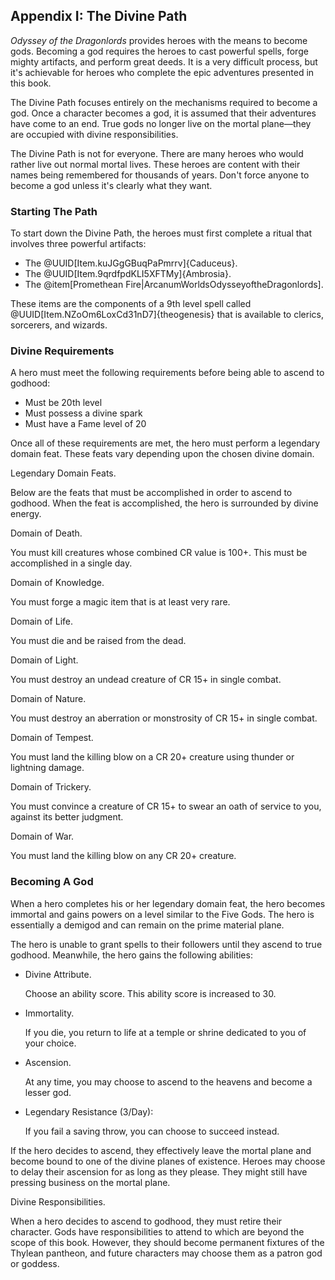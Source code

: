 <div class="rd__b  rd__b--1">
    <h2 class="rd__h rd__h--1" data-title-index="2281"><span class="entry-title-inner">Appendix I: The Divine Path</span></h2>
    <p><em>Odyssey of the Dragonlords</em> provides heroes with the means to become gods. Becoming a god requires the heroes to cast powerful spells, forge mighty artifacts, and perform great deeds. It is a very difficult process, but it's achievable for heroes who complete the epic adventures presented in this book.</p>
    <p>The Divine Path focuses entirely on the mechanisms required to become a god. Once a character becomes a god, it is assumed that their adventures have come to an end. True gods no longer live on the mortal plane—they are occupied with divine responsibilities.</p>
    <p>The Divine Path is not for everyone. There are many heroes who would rather live out normal mortal lives. These heroes are content with their names being remembered for thousands of years. Don't force anyone to become a god unless it's clearly what they want.</p>
    <div class="rd__b  rd__b--2">
        <h3 class="rd__h rd__h--2" data-title-index="2282"><span class="entry-title-inner">Starting The Path</span></h3>
        <p>To start down the Divine Path, the heroes must first complete a ritual that involves three powerful artifacts:</p>
        <ul class="rd__list">
            <li class="rd__li ">The @UUID[Item.kuJGgGBuqPaPmrrv]{Caduceus}.</li>
            <li class="rd__li ">The @UUID[Item.9qrdfpdKLI5XFTMy]{Ambrosia}.</li>
            <li class="rd__li ">The @item[Promethean Fire|ArcanumWorldsOdysseyoftheDragonlords].</li>
        </ul>
        <p>These items are the components of a 9th level spell called @UUID[Item.NZoOm6LoxCd31nD7]{theogenesis} that is available to clerics, sorcerers, and wizards.</p>
    </div>
    <div class="rd__b  rd__b--2">
        <h3 class="rd__h rd__h--2" data-title-index="2283"><span class="entry-title-inner">Divine Requirements</span></h3>
        <p>A hero must meet the following requirements before being able to ascend to godhood:</p>
        <ul class="rd__list">
            <li class="rd__li ">Must be 20th level</li>
            <li class="rd__li ">Must possess a divine spark</li>
            <li class="rd__li ">Must have a Fame level of 20</li>
        </ul>
        <p>Once all of these requirements are met, the hero must perform a legendary domain feat. These feats vary depending upon the chosen divine domain.</p>
        <div class="rd__b  rd__b--3">
            <p><span class="entry-title-inner">Legendary Domain Feats.</span></p>
            <p>Below are the feats that must be accomplished in order to ascend to godhood. When the feat is accomplished, the hero is surrounded by divine energy.</p>
            <div class="rd__spc-inline-post">
                <p></p>
            </div>
            <div class="rd__b  rd__b--3">
                <p><span class="entry-title-inner">Domain of Death.</span></p>
                <p>You must kill creatures whose combined CR value is 100+. This must be accomplished in a single day.</p>
                <div class="rd__spc-inline-post">
                    <p></p>
                </div>
            </div>
            <div class="rd__b  rd__b--3">
                <p><span class="entry-title-inner">Domain of Knowledge.</span></p>
                <p>You must forge a magic item that is at least very rare.</p>
                <div class="rd__spc-inline-post">
                    <p></p>
                </div>
            </div>
            <div class="rd__b  rd__b--3">
                <p><span class="entry-title-inner">Domain of Life.</span></p>
                <p>You must die and be raised from the dead.</p>
                <div class="rd__spc-inline-post">
                    <p></p>
                </div>
            </div>
            <div class="rd__b  rd__b--3">
                <p><span class="entry-title-inner">Domain of Light.</span></p>
                <p>You must destroy an undead creature of CR 15+ in single combat.</p>
                <div class="rd__spc-inline-post">
                    <p></p>
                </div>
            </div>
            <div class="rd__b  rd__b--3">
                <p><span class="entry-title-inner">Domain of Nature.</span></p>
                <p>You must destroy an aberration or monstrosity of CR 15+ in single combat.</p>
                <div class="rd__spc-inline-post">
                    <p></p>
                </div>
            </div>
            <div class="rd__b  rd__b--3">
                <p><span class="entry-title-inner">Domain of Tempest.</span></p>
                <p>You must land the killing blow on a CR 20+ creature using thunder or lightning damage.</p>
                <div class="rd__spc-inline-post">
                    <p></p>
                </div>
            </div>
            <div class="rd__b  rd__b--3">
                <p><span class="entry-title-inner">Domain of Trickery.</span></p>
                <p>You must convince a creature of CR 15+ to swear an oath of service to you, against its better judgment.</p>
                <div class="rd__spc-inline-post">
                    <p></p>
                </div>
            </div>
            <div class="rd__b  rd__b--3">
                <p><span class="entry-title-inner">Domain of War.</span></p>
                <p>You must land the killing blow on any CR 20+ creature.</p>
                <div class="rd__spc-inline-post">
                    <p></p>
                </div>
            </div>
        </div>
    </div>
    <div class="rd__b  rd__b--2">
        <h3 class="rd__h rd__h--2" data-title-index="2293"><span class="entry-title-inner">Becoming A God</span></h3>
        <p>When a hero completes his or her legendary domain feat, the hero becomes immortal and gains powers on a level similar to the Five Gods. The hero is essentially a demigod and can remain on the prime material plane.</p>
        <p>The hero is unable to grant spells to their followers until they ascend to true godhood. Meanwhile, the hero gains the following abilities:</p>
        <div class="rd__b  rd__b--3">
            <div class="rd__b  rd__b--3">
                <ul class="rd__list">
                    <li class="rd__li ">
                        <p><span class="entry-title-inner">Divine Attribute.</span></p>
                        <p>Choose an ability score. This ability score is increased to 30.</p>
                        <div class="rd__spc-inline-post">
                            <p></p>
                        </div>
                    </li>
                    <li class="rd__li ">
                        <p><span class="entry-title-inner">Immortality.</span></p>
                        <p>If you die, you return to life at a temple or shrine dedicated to you of your choice.</p>
                        <div class="rd__spc-inline-post">
                            <p></p>
                        </div>
                    </li>
                    <li class="rd__li ">
                        <p><span class="entry-title-inner">Ascension.</span></p>
                        <p>At any time, you may choose to ascend to the heavens and become a lesser god.</p>
                        <div class="rd__spc-inline-post">
                            <p></p>
                        </div>
                    </li>
                    <li class="rd__li ">
                        <p><span class="entry-title-inner">Legendary Resistance (3/Day):</span></p>
                        <p>If you fail a saving throw, you can choose to succeed instead.</p>
                        <div class="rd__spc-inline-post">
                            <p></p>
                        </div>
                    </li>
                </ul>
                <div class="rd__spc-inline-post">
                    <p></p>
                </div>
            </div>
            <div class="rd__spc-inline-post">
                <p></p>
            </div>
        </div>
        <p>If the hero decides to ascend, they effectively leave the mortal plane and become bound to one of the divine planes of existence. Heroes may choose to delay their ascension for as long as they please. They might still have pressing business on the mortal plane.</p>
        <div class="rd__b  rd__b--3">
            <p><span class="entry-title-inner">Divine Responsibilities.</span></p>
            <p>When a hero decides to ascend to godhood, they must retire their character. Gods have responsibilities to attend to which are beyond the scope of this book. However, they should become permanent fixtures of the Thylean pantheon, and future characters may choose them as a patron god or goddess.</p>
            <div class="rd__spc-inline-post">
                <p></p>
            </div>
        </div>
    </div>
</div>